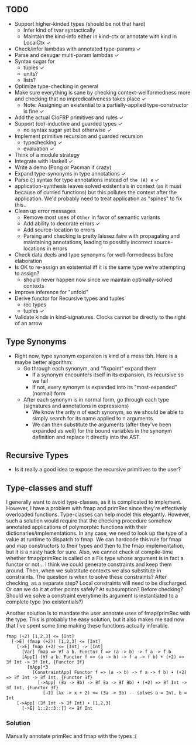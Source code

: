 
## TODO
- Support higher-kinded types (should be not that hard)
  - Infer kind of tvar syntactically
  - Maintain the kind-info either in kind-ctx or annotate with kind in LocalCtx ✓
- Check/infer lambdas with annotated type-params ✓
- Parse and desugar multi-param lambdas ✓
- Syntax sugar for
  - tuples ✓
  - units?
  - lists?
- Optimize type-checking in general
- Make sure everything is sane by checking context-wellformedness more and checking that no impredicativeness takes place ✓
  - Note: Assigning an existential to a partially-applied type-constructor is fine  ✓
- Add the actual CloFRP primitives and rules ✓
- Support (co)-inductive and guarded types ✓
  - no syntax sugar yet but otherwise ✓
- Implement primitive recursion and guarded recursion
  - typechecking ✓
  - evaluation ✓
- Think of a module strategy
- Integrate with Haskell ✓
- Write a demo (Pong or Pacman if crazy)
- Expand type-synonyms in type annotations ✓
- Parse (:) syntax for type annotations instead of `the (A) e` ✓
- application-synthesis leaves solved existentials in context (as it must because of curried functions)
  but this pollutes the context after the application. We'd probably need to treat application as
  "spines" to fix this..
- Clean up error messages
  - Remove most uses of `Other` in favor of semantic variants
  - Add ability to decorate errors ✓
  - Add source-location to errors
  - Parsing and checking is pretty laissez faire with propagating and maintaining annotations, leading
    to possibly incorrect source-locations in errors
- Check data decls and type synonyms for well-formedness before elaboration
- Is OK to re-assign an existential iff it is the same type we're attempting to assign?
  - should never happen now since we maintain optimally-solved contexts
- Improve inference for "unfold"
- Derive functor for Recursive types and tuples
  - rec types
  - tuples ✓
- Validate kinds in kind-signatures. Clocks cannot be directly to the right of an arrow

## Type Synonyms
- Right now, type synonym expansion is kind of a mess tbh. Here is a maybe better algorithm:
  - Go through each synonym, and "fixpoint" expand them
    - If a synonym encounters itself in its expansion, its recursive so we fail
    - If not, every synonym is expanded into its "most-expanded" (normal) form
  - After each synonym is in normal form, go through each type (signatures and annotations in expressions)
    - We know the arity n of each synonym, so we should be able to simply search for its name applied to n
      arguments
    - We can then substitute the arguments (after they've been expanded as well) for the bound variables in
      the synonym definition and replace it directly into the AST.

## Recursive Types
- Is it really a good idea to expose the recursive primitives to the user?

## Type-classes and stuff
I generally want to avoid type-classes, as it is complicated to implement. However, I have a problem with fmap and primRec since they're
effectively overloaded functions. Type-classes can help model this elegantly. However, such a solution would require that the checking
procedure somehow annotated applications of polymorphic functions with their dictionaries/implementations. In any case, we need to look
up the type of a value at runtime to dispatch to fmap. We can hardcode this rule for fmap and map constructors to their types and
then to the fmap implementation, but it is a nasty hack for sure. Also, we cannot check at compile-time whether fmap/primRec is called
on a Fix type whose argument is in fact a functor or not...
I think we could generate constraints and keep them around. Then, when we substitute contexts we also substitute in constraints. The
question is when to solve these constraints? After checking, as a separate step? Local constraints will need to be discharged.
Or can we do it at other points safely? At subsumption?
Before checking? Should we solve a constraint everytime its argument is instantiated to a complete type (no existentials?)

Another solution is to mandate the user annotate uses of fmap/primRec with the type. This is probably the easy solution, but
it also makes me sad now that I've spent some time making these functions actually inferable.

```
fmap (+2) [1,2,3] <= [Int]
  [->E] (fmap (+2)) [1,2,3] <= [Int]
    [->E] fmap (+2) <= [Int] -> [Int]
      [Var] fmap => ∀f a b. Functor f => (a -> b) -> f a -> f b
      [AppI] (∀f a b. Functor f => (a -> b) -> f a -> f b) ̇∙ (+2) => ∃f Int -> ∃f Int, {Functor ∃f}
        [∀App]*3  
          [ConstraintApp] Functor f => (a -> b) -> f a -> f b) ̇∙ (+2) => ∃f Int -> ∃f Int, {Functor ∃f}
            [->App] (∃a -> ∃b) -> ∃f ∃a -> ∃f ∃b) ̇∙ (+2) => ∃f Int -> ∃f Int, {Functor ∃f}
              [→I] (λx -> x + 2) <= (∃a -> ∃b) -- solves a = Int, b = Int
    [->App] (∃f Int -> ∃f Int) ∙ [1,2,3]
      [->E] 1::2::3::[] <= ∃f Int
```

### Solution
Manually annotate primRec and fmap with the types :(

[clofrp]: https://github.com/adamschoenemann/clofrp
[clocks]: http://cs.au.dk/~hbugge/pdfs/lics17-preprint.pdf